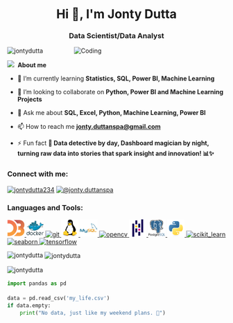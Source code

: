 <h1 align="center">Hi 👋, I'm Jonty Dutta</h1>
<h3 align="center">Data Scientist/Data Analyst</h3>

<img align="right" alt="Coding" width="350" src="https://camo.githubusercontent.com/4d9f5ecceb711eec6e2018f38a5677dc657c9738d4a65ba3b928c41c0a45b439/68747470733a2f2f6d69726f2e6d656469756d2e636f6d2f6d61782f313336302f302a37513379765349765f7430696f4a2d5a2e676966">

<p align="left"> <img src="https://komarev.com/ghpvc/?username=jontydutta&label=Profile%20views&color=0e75b6&style=flat" alt="jontydutta" /> </p>

<img src="https://media.giphy.com/media/iY8CRBdQXODJSCERIr/giphy.gif" width="30px">&nbsp; **About me**

- 🌱 I’m currently learning **Statistics, SQL, Power BI, Machine Learning**

- 👯 I’m looking to collaborate on **Python, Power BI and Machine Learning Projects**

- 💬 Ask me about **SQL, Excel, Python, Machine Learning, Power BI**

- 📫 How to reach me **jonty.duttanspa@gmail.com**

- ⚡ Fun fact **🌟 Data detective by day, Dashboard magician by night, turning raw data into stories that spark insight and innovation! 📊✨**

<h3 align="left">Connect with me:</h3>
<p align="left">
<a href="https://linkedin.com/in/jontydutta234" target="blank"><img align="center" src="https://raw.githubusercontent.com/rahuldkjain/github-profile-readme-generator/master/src/images/icons/Social/linked-in-alt.svg" alt="jontydutta234" height="30" width="40" /></a>
<a href="https://medium.com/@jonty.duttanspa" target="blank"><img align="center" src="https://raw.githubusercontent.com/rahuldkjain/github-profile-readme-generator/master/src/images/icons/Social/medium.svg" alt="@jonty.duttanspa" height="30" width="40" /></a>
</p>

<h3 align="left">Languages and Tools:</h3>
<p align="left"> <a href="https://d3js.org/" target="_blank" rel="noreferrer"> <img src="https://raw.githubusercontent.com/devicons/devicon/master/icons/d3js/d3js-original.svg" alt="d3js" width="40" height="40"/> </a> <a href="https://www.docker.com/" target="_blank" rel="noreferrer"> <img src="https://raw.githubusercontent.com/devicons/devicon/master/icons/docker/docker-original-wordmark.svg" alt="docker" width="40" height="40"/> </a> <a href="https://git-scm.com/" target="_blank" rel="noreferrer"> <img src="https://www.vectorlogo.zone/logos/git-scm/git-scm-icon.svg" alt="git" width="40" height="40"/> </a> <a href="https://www.linux.org/" target="_blank" rel="noreferrer"> <img src="https://raw.githubusercontent.com/devicons/devicon/master/icons/linux/linux-original.svg" alt="linux" width="40" height="40"/> </a> <a href="https://www.mysql.com/" target="_blank" rel="noreferrer"> <img src="https://raw.githubusercontent.com/devicons/devicon/master/icons/mysql/mysql-original-wordmark.svg" alt="mysql" width="40" height="40"/> </a> <a href="https://opencv.org/" target="_blank" rel="noreferrer"> <img src="https://www.vectorlogo.zone/logos/opencv/opencv-icon.svg" alt="opencv" width="40" height="40"/> </a> <a href="https://pandas.pydata.org/" target="_blank" rel="noreferrer"> <img src="https://raw.githubusercontent.com/devicons/devicon/2ae2a900d2f041da66e950e4d48052658d850630/icons/pandas/pandas-original.svg" alt="pandas" width="40" height="40"/> </a> <a href="https://www.postgresql.org" target="_blank" rel="noreferrer"> <img src="https://raw.githubusercontent.com/devicons/devicon/master/icons/postgresql/postgresql-original-wordmark.svg" alt="postgresql" width="40" height="40"/> </a> <a href="https://www.python.org" target="_blank" rel="noreferrer"> <img src="https://raw.githubusercontent.com/devicons/devicon/master/icons/python/python-original.svg" alt="python" width="40" height="40"/> </a> <a href="https://scikit-learn.org/" target="_blank" rel="noreferrer"> <img src="https://upload.wikimedia.org/wikipedia/commons/0/05/Scikit_learn_logo_small.svg" alt="scikit_learn" width="40" height="40"/> </a> <a href="https://seaborn.pydata.org/" target="_blank" rel="noreferrer"> <img src="https://seaborn.pydata.org/_images/logo-mark-lightbg.svg" alt="seaborn" width="40" height="40"/> </a> <a href="https://www.tensorflow.org" target="_blank" rel="noreferrer"> <img src="https://www.vectorlogo.zone/logos/tensorflow/tensorflow-icon.svg" alt="tensorflow" width="40" height="40"/> </a> </p>

<p><img align="left" src="https://github-readme-stats.vercel.app/api/top-langs?username=jontydutta&show_icons=true&locale=en&layout=compact" alt="jontydutta" /></p>

<p>&nbsp;<img align="center" src="https://github-readme-stats.vercel.app/api?username=jontydutta&show_icons=true&locale=en" alt="jontydutta" /></p>

<p><img align="center" src="https://github-readme-streak-stats.herokuapp.com/?user=jontydutta&" alt="jontydutta" /></p>

```python
import pandas as pd

data = pd.read_csv('my_life.csv')  
if data.empty: 
    print("No data, just like my weekend plans. 🥲")
```
